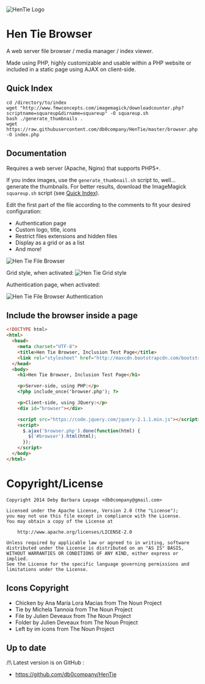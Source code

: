 ![HenTie Logo](http://i.imgur.com/acmngin.png)

Hen Tie Browser
===============

A web server file browser / media manager / index viewer.

Made using PHP, highly customizable and usable within a PHP website or included in a static page using AJAX on client-side.

Quick Index
-----------

```shell
cd /directory/to/index
wget "http://www.fmwconcepts.com/imagemagick/downloadcounter.php?scriptname=squareup&dirname=squareup" -O squareup.sh
bash ./generate_thumbnails .
wget https://raw.githubusercontent.com/db0company/HenTie/master/browser.php -O index.php
```

Documentation
-------------

Requires a web server (Apache, Nginx) that supports PHP5+.

If you index images, use the `generate_thumbnail.sh` script to, well... generate the thumbnails.
For better results, download the ImageMagick `squareup.sh` script (see [Quick Index](#quick-index)).

Edit the first part of the file according to the comments to fit your desired configuration:
- Authentication page
- Custom logo, title, icons
- Restrict files extensions and hidden files
- Display as a grid or as a list
- And more!

![Hen Tie File Browser](http://i.imgur.com/haifeLB.png)

Grid style, when activated:
![Hen Tie Grid style](http://i.imgur.com/WMQnU7O.png)

Authentication page, when activated:

![Hen Tie File Browser Authentication](http://i.imgur.com/k2pHIs2.png)

Include the browser inside a page
---------------------------------

```html
<!DOCTYPE html>
<html>
  <head>
    <meta charset="UTF-8">
    <title>Hen Tie Browser, Inclusion Test Page</title>
    <link rel="stylesheet" href="http://maxcdn.bootstrapcdn.com/bootstrap/3.3.1/css/bootstrap.min.css">
  </head>
  <body>
    <h1>Hen Tie Browser, Inclusion Test Page</h1>

    <p>Server-side, using PHP:</p>
    <?php include_once('browser.php'); ?>

    <p>Client-side, using JQuery:</p>
    <div id="browser"></div>

    <script src="https://code.jquery.com/jquery-2.1.1.min.js"></script>
    <script>
      $.ajax('browser.php').done(function(html) {
        $('#browser').html(html);
      });
    </script>
  </body>
</html>
```

Copyright/License
=================

    Copyright 2014 Deby Barbara Lepage <db0company@gmail.com>
   
    Licensed under the Apache License, Version 2.0 (the "License");
    you may not use this file except in compliance with the License.
    You may obtain a copy of the License at
   
        http://www.apache.org/licenses/LICENSE-2.0
   
    Unless required by applicable law or agreed to in writing, software
    distributed under the License is distributed on an "AS IS" BASIS,
    WITHOUT WARRANTIES OR CONDITIONS OF ANY KIND, either express or implied.
    See the License for the specific language governing permissions and
    limitations under the License.    


Icons Copyright
---------------

- Chicken by Ana María Lora Macias from The Noun Project
- Tie by Michela Tannoia from The Noun Project
- File by Julien Deveaux from The Noun Project
- Folder by Julien Deveaux from The Noun Project
- Left by im icons from The Noun Project
   
Up to date
----------

 /!\ Latest version is on GitHub :
* https://github.com/db0company/HenTie
